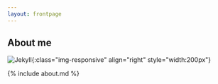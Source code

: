 ```yaml
---
layout: frontpage
---
```


## About me

![Jekyll](../../../../photos/avatar.jpg){:class="img-responsive" align="right" style="width:200px"}

{% include about.md %}